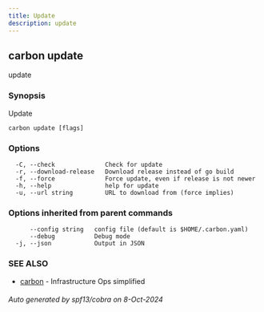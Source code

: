 ```yaml
---
title: Update
description: update
---
```


## carbon update

update

### Synopsis

Update

```
carbon update [flags]
```

### Options

```
  -C, --check              Check for update
  -r, --download-release   Download release instead of go build
  -f, --force              Force update, even if release is not newer
  -h, --help               help for update
  -u, --url string         URL to download from (force implies)
```

### Options inherited from parent commands

```
      --config string   config file (default is $HOME/.carbon.yaml)
      --debug           Debug mode
  -j, --json            Output in JSON
```

### SEE ALSO

* [carbon](carbon.md)	 - Infrastructure Ops simplified

###### Auto generated by spf13/cobra on 8-Oct-2024

